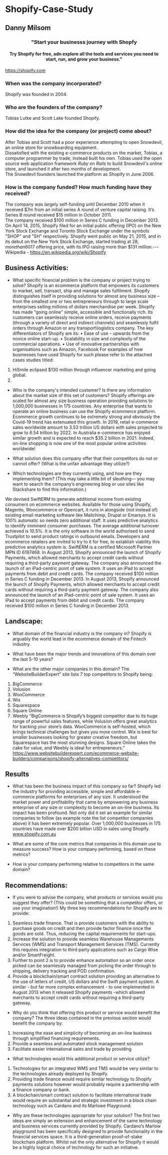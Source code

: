 # Shopify-Case-Study
## Danny Milsom
### <div align="center">"Start your businesss journey with Shopfy
#### <div align="center"> Try Shopify for free, adn explore all the tools and services you need to start, run, and grow your business."  
https://shopify.com
### When was the company incorporated?
Shopify was founded in 2004. 
### Who are the founders of the company?
Tobias Lutke and Scott Lake founded Shopify. 
### How did the idea for the company (or project) come about?
After Tobias and Scott had a poor experience attempting to open Snowdevil, an online store for snowboarding equipment.  
Dissatisfied with the existing e-commerce products on the market, Tobias, a computer programmer by trade, instead built his own. Tobias used the open source web application framework *Ruby on Rails* to build Snowdevil's online store, and launched it after two months of development.  
The Snowdevil founders launched the platform as Shopify in June 2006.
### How is the company funded? How much funding have they received?
The company was largely self-funding until December 2010 when it received $7m from an initial series A round of venture capital raising.
It’s Series B round received $15 million in October 2011.   
The company received $100 million in Series C funding in December 2013. 
On April 14, 2015, Shopify filed for an initial public offering (IPO) on the New York Stock Exchange and Toronto Stock Exchange under the symbols "SHOP" and "SH" respectively. Shopify went public on May 21, 2015, and in its debut on the New York Stock Exchange, started trading at $28, more than 60% higher than its US$17 offering price, with its IPO raising more than $131 million.---
Wikipedia - https://en.wikipedia.org/wiki/Shopify
## Business Activities:
* What specific financial problem is the company or project trying to solve?
Shopify is an ecommerce platform that empowers its customers to market, sell, transact, ship and manage sales fulfilment. Shopify distinguishes itself in providing solutions for almost any business size – from the smallest one or two entrepreneurs through to large scale enterprises selling millions of dollars merchandise per week. 
Shopify has made “going online” simple, accessible and functionally rich. Its customers can seamlessly receive online orders, receive payments (through a variety of direct and indirect channels) and seamlessly fulfil orders through Amazon or any transport\logistics company. 
The key differentiators of Shopify are its:
•	Ease of use – upwards from the novice online start-up.
•	Scalability in size and complexity of the commercial operations.
•	Use of innovative partnerships with organisations such as Amazon, Facebook 
For examples of how businesses have used Shopify for such please refer to the attached cases studies titled:
1.	HiSmile eclipsed $130 million through influencer marketing and going global. 
2.	
 * Who is the company's intended customer?  Is there any information about the market size of this set of customers?
Shopify offerings are scaled for almost any size business operation providing solutions to 1,000,000 businesses in 175 countries. Any enterprise that wants to operate an online business can use the Shopify ecommerce platform. 
Ecommerce growth continues to be extremely strong and obviously the Covid-19 trend has extenuated this growth. In 2019, retail e-commerce sales worldwide amount to 3.53 trillion US dollars with sales projected to grow to 6.54 trillion by 2022. 
In Australia e-commerce has enjoyed similar growth and is expected to reach $35.2 billion in 2021. 
Indeed, on-line shopping is now one of the most popular online activities worldwide!
* What solution does this company offer that their competitors do not or cannot offer? (What is the unfair advantage they utilize?)

* Which technologies are they currently using, and how are they implementing them? (This may take a little bit of sleuthing–– you may want to search the company’s engineering blog or use sites like Stackshare to find this information.)

We devised SwiftERM to generate additional income from existing consumers on ecommerce websites. Available for those using Shopify, Magento, Woocommerce or Opencart, it runs in alongside (not instead of) existing email marketing software like Mailchimp, Drupal or Emarsys. It is 100% automatic so needs zero additional staff. It uses predictive analytics to identify imminent consumer purchases. The average additional turnover achieved is 10.5%. It is the only software in the world authorised to send Trustpilot to send product ratings in outbound emails. Developers and ecommerce retailers are invited to try to it for free, to establish viability this predictive analytics system is. SwiftERM is a certified Microsoft Partner MPN ID 6197468.
In August 2013, Shopify announced the launch of Shopify Payments, which allowed merchants to accept credit cards without requiring a third-party payment gateway. The company also announced the launch of an iPad-centric point of sale system. It uses an iPad to accept payments from debit and credit cards. The company received $100 million in Series C funding in December 2013. 
In August 2013, Shopify announced the launch of Shopify Payments, which allowed merchants to accept credit cards without requiring a third-party payment gateway.  The company also announced the launch of an iPad-centric point of sale system. It uses an iPad to accept payments from debit and credit cards. The company received $100 million in Series C funding in December 2013. 

## Landscape:
* What domain of the financial industry is the company in?
Shopify is arguably the world lead in the ecommerce domain of the Fintech industry. 
* What have been the major trends and innovations of this domain over the last 5-10 years?

* What are the other major companies in this domain?
The “WebsiteBuilderExpert” site lists 7 top competitors to Shopify being:
1.	BigCommerce
2.	Volusion
3.	WooCommerce
4.	Wix
5.	Squarespace 
6.	Square Online
7.	Weebly
“BigCommerce is Shopify’s biggest competitor due to its huge range of powerful sales features, while Volusion offers great analytics for tracking your store’s data. WooCommerce is self-hosted, which brings technical challenges but gives you more control. Wix is best for smaller businesses looking for greater creative freedom, but Squarespace has the most stunning designs. Square Online takes the cake for value, and Weebly is ideal for entrepreneurs.”
https://www.websitebuilderexpert.com/ecommerce-website-builders/comparisons/shopify-alternatives-competitors/
## Results
* What has been the business impact of this company so far?
Shopify led the industry for providing accessible, simple and affordable e-commerce platforms for enterprises of any size. It understood the market power and profitability that came by empowering any business enterprise of any size or complexity to become an on-line business. 
Its impact has been profound. Not only did it set an example for similar companies to follow (as example note the list competitor companies above) it has been extremely popular. Over 1,000,000 businesses in 175 countries have made over $200 billion USD in sales using Shopify. 
www.shopify.com.au

* What are some of the core metrics that companies in this domain use to measure success? How is your company performing, based on these metrics?

* How is your company performing relative to competitors in the same domain?

## Recommendations:
* If you were to advise the company, what products or services would you suggest they offer? (This could be something that a competitor offers, or use your imagination!)
My three key recommendations for Shopify are to provide:
1.	Seamless trade finance. That is provide customers with the ability to purchase goods on credit and then provide factor finance once the goods are sold. Thus, reducing the capital requirements for start-ups. 
2.	Increase the solution to provide seamless Warehouse Managements Services (WMS) and Transport Management Services (TMS). Currently this requires integration to third party applications such as Cargo Wise and/or SmartFreight. 
3.	Further to point 2 is to provide enhance automation so an order once picked can be seamlessly managed from picking the order through to shipping, delivery tracking and POD confirmation. 
4.	Provide a blockchain/smart contract solution providing an alternative to the use of letters of credit, US dollars and the Swift payment system. A similar - but far more complex enhancement - to one implemented in August 2013 when it released Shopify payments -which allowed merchants to accept credit cards without requiring a third-party gateway. 
* Why do you think that offering this product or service would benefit the company?
The three ideas contained in the previous section would benefit the company by:
1.	Increasing the ease and simplicity of becoming an on-line business through simplified financing requirements. 
2.	Provide a seamless and automated stock management solution 
3.	Facilitate easier international sales and trade by providing 
* What technologies would this additional product or service utilize?
1.	Technologies for an integrated WMS and TMS would be very similar to the technologies already deployed by Shopify. 
2.	Providing trade finance would require similar technology to Shopify payments solutions however would probably require a partnership with a finance company or bank. 
3.	A blockchain/smart contract solution to facilitate international trade would require an substantial and strategic investment in a block chain technology such as Cardano and its Marlowe Playground. 
* Why are these technologies appropriate for your solution?
The first two ideas are simply an extension and enhancement of the same technology and business services currently provided by Shopify. 
Cardano’s Marlow playground has been specifically designed to provide functionality in the financial services space. It is a third-generation proof-of-stake blockchain platform. Whilst not the only alternative for Shopify it would be a highly logical choice of technology for such an initiative. 
